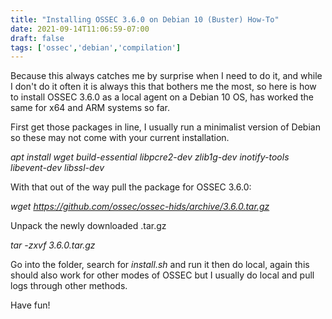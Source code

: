 ```yaml
---
title: "Installing OSSEC 3.6.0 on Debian 10 (Buster) How-To"
date: 2021-09-14T11:06:59-07:00
draft: false
tags: ['ossec','debian','compilation']
---
```

Because this always catches me by surprise when I need to do it, and while I
don't do it often it is always this that bothers me the most, so here is how
to install OSSEC 3.6.0 as a local agent on a Debian 10 OS, has worked the same
for x64 and ARM systems so far.

First get those packages in line, I usually run a minimalist version of Debian
so these may not come with your current installation.

*apt install wget build-essential libpcre2-dev zlib1g-dev inotify-tools libevent-dev libssl-dev*

With that out of the way pull the package for OSSEC 3.6.0:

*wget https://github.com/ossec/ossec-hids/archive/3.6.0.tar.gz*

Unpack the newly downloaded .tar.gz

*tar -zxvf 3.6.0.tar.gz*

Go into the folder, search for *install.sh* and run it then do local, again
this should also work for other modes of OSSEC but I usually do local and pull
logs through other methods.

Have fun!

